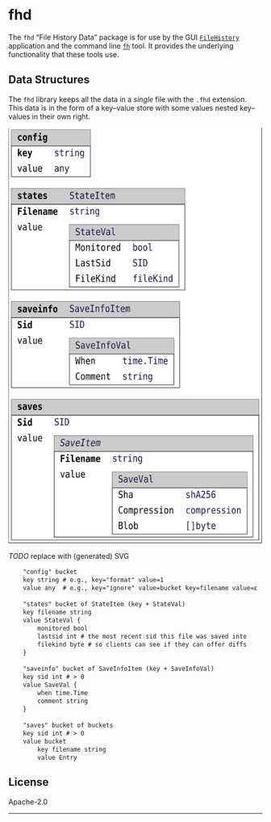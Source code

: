 # fhd

The `fhd` “File History Data” package is for use by the GUI
[`FileHistory`](https://github.com/mark-summerfield/filehistory) application
and the command line [`fh`](https://github.com/mark-summerfield/fh) tool. It
provides the underlying functionality that these tools use.

## Data Structures

The `fhd` library keeps all the data in a _single_ file with the `.fhd`
extension. This data is in the form of a key–value store with some values
nested key–values in their own right.

![The `fhd` Key–Value Data Store](diag/db.svg)

*TODO* replace with (generated) SVG

```
    "config" bucket
	key string # e.g., key="format" value=1
	value any  # e.g., key="ignore" value=bucket key=filename value=ε

    "states" bucket of StateItem (key + StateVal)
	key filename string
	value StateVal {
	    monitored bool
	    lastsid int # the most recent sid this file was saved into
	    filekind byte # so clients can see if they can offer diffs
	}

    "saveinfo" bucket of SaveInfoItem (key + SaveInfoVal)
	key sid int # > 0
	value SaveVal {
	    when time.Time
	    comment string
	}

    "saves" bucket of buckets
	key sid int # > 0
	value bucket
	    key filename string
	    value Entry
```

## License

Apache-2.0

---
